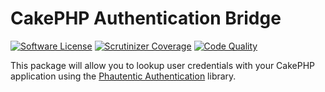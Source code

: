 # CakePHP Authentication Bridge

[![Software License](https://img.shields.io/badge/license-MIT-brightgreen.svg?style=flat-square)](LICENSE)
[![Scrutinizer Coverage](https://img.shields.io/scrutinizer/coverage/g/Phauthentic/authentication-cakephp/master.svg?style=flat-square)](https://scrutinizer-ci.com/g/Phauthentic/authentication-cakephp/)
[![Code Quality](https://img.shields.io/scrutinizer/g/Phauthentic/authentication-cakephp/master.svg?style=flat-square)](https://scrutinizer-ci.com/g/Phauthentic/authentication-cakephp/)

This package will allow you to lookup user credentials with your CakePHP application using the [Phautentic Authentication](https://github.com/Phauthentic/authentication) library.